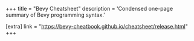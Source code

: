 +++
title = "Bevy Cheatsheet"
description = 'Condensed one-page summary of Bevy programming syntax.'

[extra]
link = "https://bevy-cheatbook.github.io/cheatsheet/release.html"
+++
